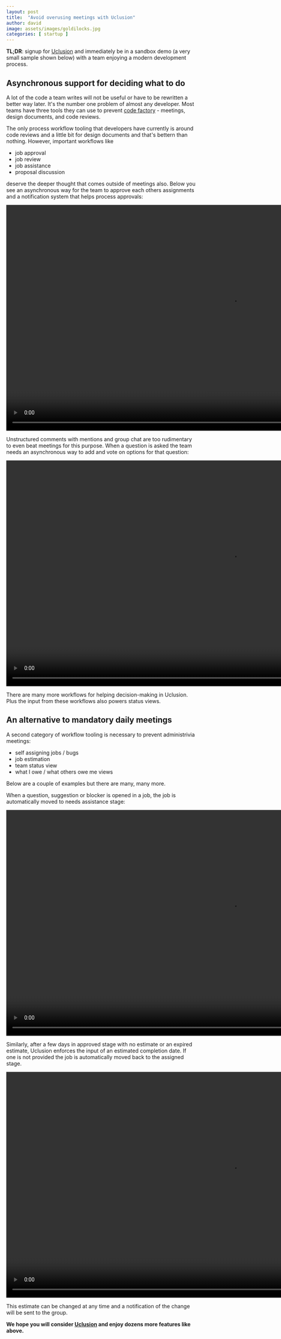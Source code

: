```yaml
---
layout: post
title:  "Avoid overusing meetings with Uclusion"
author: david
image: assets/images/goldilocks.jpg
categories: [ startup ]
---
```

**TL;DR**: signup for [Uclusion](https://uclusion.com) and immediately be in a sandbox demo (a very small sample shown 
below) with a team enjoying a modern development process.

## Asynchronous support for deciding what to do
A lot of the code a team writes will not be useful or have to be rewritten a better way later. It's the number one 
problem of almost any developer. Most teams have three tools they can use to 
prevent [code factory](/startup/2021/08/16/code-factory.html) - meetings, design documents, and code reviews.

The only process workflow tooling that developers have currently is around code reviews and a little
bit for design documents and that's bettern than nothing. However, important workflows like
  - job approval
  - job review
  - job assistance
  - proposal discussion

deserve the deeper thought that comes outside of meetings also. Below you see an asynchronous way for the team to 
approve each others assignments and a notification system that helps process approvals:

<video class="vid" width="1200" height="600" autoplay muted loop>
  <source src="{{ site.baseurl }}/assets/images/approval.mp4" type="video/mp4">
Your browser does not support the video tag.
</video>

Unstructured comments with mentions and group chat are too rudimentary to even beat meetings for 
this purpose. When a question is asked the team needs an asynchronous way to add and vote on options
for that question:

<video class="vid" width="1200" height="600" autoplay muted loop>
  <source src="{{ site.baseurl }}/assets/images/voteQuestion.mp4" type="video/mp4">
Your browser does not support the video tag.
</video>

There are many more workflows for helping decision-making in Uclusion. Plus the input from these workflows also powers 
status views.

## An alternative to mandatory daily meetings
A second category of workflow tooling is necessary to prevent administrivia meetings:

  - self assigning jobs / bugs 
  - job estimation 
  - team status view 
  - what I owe / what others owe me views

Below are a couple of examples but there are many, many more.

When a question, suggestion or blocker is opened in a job, the job is automatically moved to needs assistance stage:

<video class="vid" width="1200" height="600" autoplay muted loop>
  <source src="{{ site.baseurl }}/assets/images/swimlanes.mp4" type="video/mp4">
Your browser does not support the video tag.
</video>

Similarly, after a few days in approved stage with no estimate or an expired estimate, Uclusion enforces the input of 
an estimated completion date. If one is not provided the job is automatically moved back to the assigned stage.

<video class="vid" width="1200" height="600" autoplay muted loop>
  <source src="{{ site.baseurl }}/assets/images/estimate.mp4" type="video/mp4">
Your browser does not support the video tag.
</video>

This estimate can be changed at any time and a notification of the change will be sent to the group.

**We hope you will consider [Uclusion](https://uclusion.com) and enjoy dozens more features like above.**